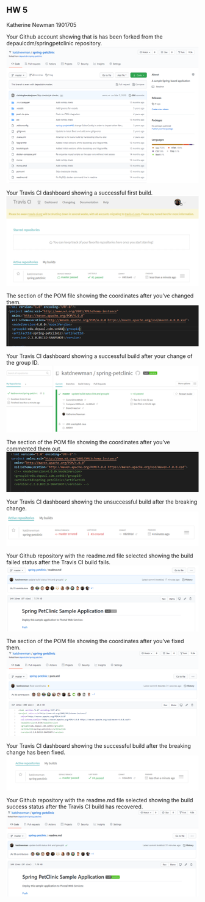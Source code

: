 ## HW 5
Katherine Newman 1901705

Your Github account showing that is has been forked from the depaulcdm/springpetclinic repository.  
![Screen Capture #1](figures/1.PNG)  


Your Travis CI dashboard showing a successful first build.  
![Screen Capture #2](figures/2.PNG)  


The section of the POM file showing the coordinates after you’ve changed them.  
![Screen Capture #3](figures/3.PNG)  



Your Travis CI dashboard showing a successful build after your change of the group ID.  
![Screen Capture #4](figures/4.PNG)  




The section of the POM file showing the coordinates after you’ve commented them out.  
![Screen Capture #5](figures/5.PNG)  


Your Travis CI dashboard showing the unsuccessful build after the breaking change.  
![Screen Capture #6](figures/6.PNG)  



Your Github repository with the readme.md file selected showing the build failed status after the Travis CI build fails.  
![Screen Capture #7](figures/7.PNG)  



The section of the POM file showing the coordinates after you’ve fixed them.  
![Screen Capture #8](figures/8.PNG)  


Your Travis CI dashboard showing the successful build after the breaking change has been fixed.  
![Screen Capture #9](figures/9.PNG)  



Your Github repository with the readme.md file selected showing the build success status after the Travis CI build has recovered.  
![Screen Capture #10](figures/10.PNG)  



